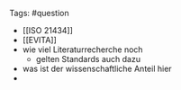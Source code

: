 Tags: #question 

- [[ISO 21434]]
- [[EVITA]]
- wie viel Literaturrecherche noch
	- gelten Standards auch dazu
- was ist der wissenschaftliche Anteil hier
- 